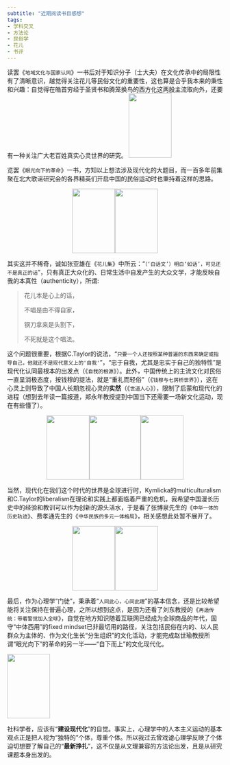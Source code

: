 ```yaml
---
subtitle: "近期阅读书目感想"
tags:
- 学科交叉
- 方法论
- 民俗学
- 花儿
- 书评
---
```

读罢《`地域文化与国家认同`》一书后对于知识分子（士大夫）在文化传承中的局限性有了清晰意识，越觉得关注花儿等民俗文化的重要性，这也算是合乎我本来的秉性和兴趣：自觉得在皓首穷经于圣贤书和腾笼换鸟的西方化这两股主流取向外，还要有一种关注广大老百姓真实心灵世界的研究。
<img src="../../../../img/2020-01-20-02.jpg" width="100" height="150">

览罢《`眼光向下的革命`》一书，方知以上想法涉及现代化的大题目，而一百多年前集聚在北大歌谣研究会的各界精英们开启中国的民俗运动时也秉持着这样的思路。
<!-- <img src="../../../../img/2020-01-20-03.jpg" width="100" height="150"> <img src="../../../../img/2020-01-20-04.jpg" width="120" height="150"> -->
<center>
<figure>
<img src="../../../../img/2020-01-20-03.jpg" width="100" height="150" /><img src="../../../../img/2020-01-20-04.jpg" width="100" height="150" />
</figure>
</center>

其实这并不稀奇，诚如张亚雄在《`花儿集`》中所云：“`（‘白话文’）明白‘如话’，可见还不是真正的话`”，只有真正大众化的、日常生活中自发产生的大众文学，才能反映自我的本真性（authenticity），所谓:

> 花儿本是心上的话，
> 
> 不唱是由不得自家，
> 
> 钢刀拿来是头割下，
> 
> 不死就是这个唱法。

这个问题很重要，根据C.Taylor的说法，“`只要一个人还按照某种普遍的东西来确定或指导自己，他就还不是现代意义上的'自我'`”，“忠于自我，尤其是忠实于自己的独特性”是现代化认同最根本的出发点（《`自我的根源`》）。此外，中国传统上的主流文化对民俗一直呈消极态度，按钱穆的提法，就是“重礼而轻俗”（《`钱穆与七房桥世界`》），这在心灵上则导致了中国人长期忽视心灵的**实然**（《`世道人心`》），限制了启蒙和现代化的进程（想到去年读一篇报道，郑永年教授提到中国当下还需要一场新文化运动，现在有些懂了）。

<center>
<figure>
<img src="../../../../img/2020-01-20-05.jpg" width="100" height="150"><img src="../../../../img/2020-01-20-06.jpg" width="120" height="150"><img src="../../../../img/2020-01-20-07.jpg" width="100" height="150">
</figure>
</center>

当然，现代化在我们这个时代的世界是全球进行时，Kymlicka的multiculturalism和C.Taylor的liberalism在理论和实践上都面临着严重的危机，我希望中国漫长历史中的经验和教训可以作为创新的源头活水，于是看了张博泉先生的《`中华一体的历史轨迹`》、费孝通先生的《`中华民族的多元一体格局`》，相关感想此处暂不展开了。

<center>
<figure>
<img src="../../../../img/2020-01-20-08.jpg" width="100" height="150"><img src="../../../../img/2020-01-20-09.jpg" width="100" height="150">
</figure>
</center>

最后，作为心理学“门徒”，秉承着“`人同此心，心同此理`”的基本信念，还是比较希望能将关注保持在普遍心理，之所以想到这点，是因为还看了刘东教授的《`再造传统：带着警觉加入全球`》，自觉在地方知识随着互联网已经成为全球商品的年代，固守“中体西用”的fixed mindset已非最切用的路径，关注包括民俗在内的、以人民群众为主体的、作为文化生长“分生组织”的文化活动，才能完成赵世瑜教授所谓“眼光向下”的革命的另一半——“自下而上”的文化现代化。

<img src="../../../../img/2020-01-20-10.jpg" width="100" height="150">

社科学者，应该有“**建设现代化**”的自觉。事实上，心理学中的人本主义运动的基本观点正是把人视为“独特的”个体，尊重个体。所以我过去曾戏谑心理学反映了个体迫切想要了解自己的“**最新挣扎**”，这不仅是从文理兼容的方法论出发，且是从研究课题本身出发的。